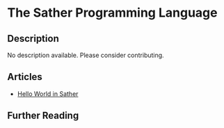 # The Sather Programming Language

## Description

No description available. Please consider contributing.

## Articles

- [Hello World in Sather](https://sampleprograms.io/projects/hello-world/sather)

## Further Reading